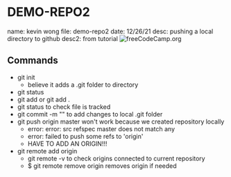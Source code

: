 # DEMO-REPO2
name: kevin wong
file: demo-repo2
date: 12/26/21
desc: pushing a local directory to github 
desc2: from tutorial ![freeCodeCamp.org](https://www.youtube.com/watch?v=RGOj5yH7evk&t=192s)

## Commands
* git init
   * believe it adds a .git folder to directory
* git status
* git add <filename> or git add .
* git status to check file is tracked
* git commit -m "<description>" to add changes to local .git folder
* git push origin master won't work because we created repository locally
   * error: error: src refspec master does not match any
   * error: failed to push some refs to 'origin'
   * HAVE TO ADD AN ORIGIN!!!
* git remote add origin <link to your repository>
   * git remote -v to check origins connected to current repository
   * $ git remote remove origin removes origin if needed



